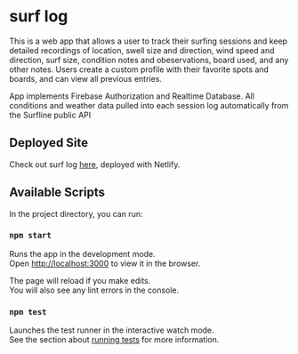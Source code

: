 # surf log

This is a web app that allows a user to track their surfing sessions and keep detailed recordings of location, swell size and direction, wind speed and direction, surf size, condition notes and obeservations, board used, and any other notes. Users create a custom profile with their favorite spots and boards, and can view all previous entries. 

App implements Firebase Authorization and Realtime Database. All conditions and weather data pulled into each session log automatically from the Surfline public API

## Deployed Site

Check out surf log [here](https://surf-log.netlify.app/), deployed with Netlify.

## Available Scripts

In the project directory, you can run:

### `npm start`

Runs the app in the development mode.\
Open [http://localhost:3000](http://localhost:3000) to view it in the browser.

The page will reload if you make edits.\
You will also see any lint errors in the console.

### `npm test`

Launches the test runner in the interactive watch mode.\
See the section about [running tests](https://facebook.github.io/create-react-app/docs/running-tests) for more information.
